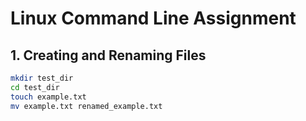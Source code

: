 # Linux Command Line Assignment

## 1. Creating and Renaming Files
```bash
mkdir test_dir
cd test_dir
touch example.txt
mv example.txt renamed_example.txt

